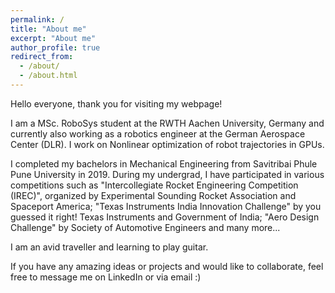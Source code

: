 ```yaml
---
permalink: /
title: "About me"
excerpt: "About me"
author_profile: true
redirect_from: 
  - /about/
  - /about.html
---
```


Hello everyone, thank you for visiting my webpage!

I am a MSc. RoboSys student at the RWTH Aachen University, Germany and currently also working as a robotics engineer at the German Aerospace Center (DLR). I work on Nonlinear optimization of robot trajectories in GPUs.

I completed my bachelors in Mechanical Engineering from Savitribai Phule Pune University in 2019. During my undergrad, I have participated in various competitions such as "Intercollegiate Rocket Engineering Competition (IREC)", organized by Experimental Sounding Rocket Association and Spaceport America; "Texas Instruments India Innovation Challenge" by you guessed it right! Texas Instruments and Government of India; "Aero Design Challenge" by Society of Automotive Engineers and many more...

I am an avid traveller and learning to play guitar.

If you have any amazing ideas or projects and would like to collaborate, feel free to message me on LinkedIn or via email :)

